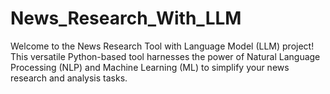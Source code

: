 # News_Research_With_LLM
Welcome to the News Research Tool with Language Model (LLM) project! This versatile Python-based tool harnesses the power of Natural Language Processing (NLP) and Machine Learning (ML) to simplify your news research and analysis tasks. 
